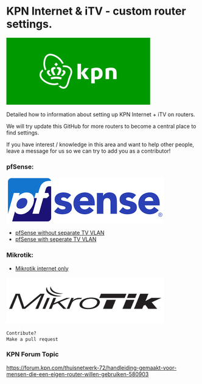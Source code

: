 # KPN Internet & iTV - custom router settings.
![KPN](images/home/logo-kpn.png)

Detailed how to information about setting up KPN Internet + iTV on routers.

We will try update this GitHub for more routers to become a central place to find settings.

If you have interest / knowledge in this area and want to help other people, leave a message for us so we can try to add you as a contributor!


### pfSense:
![pfSense](images/home/logo-pfsense.png)

* [pfSense without separate TV VLAN](/pfSense-without-vlan.md)
* [pfSense with seperate TV VLAN](/pfSense-with-vlan.md)


### Mikrotik:

* [Mikrotik internet only](Mikrotik-Internet-only.md)

<img src="images/home/logo-mikrotik.jpg" width="414" height="122" />













```
Contribute?
Make a pull request
```
### KPN Forum Topic

https://forum.kpn.com/thuisnetwerk-72/handleiding-gemaakt-voor-mensen-die-een-eigen-router-willen-gebruiken-580903

